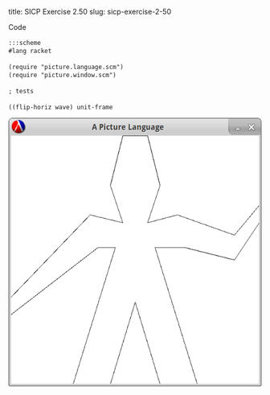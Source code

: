 title: SICP Exercise 2.50
slug: sicp-exercise-2-50

Code
```
:::scheme
#lang racket

(require "picture.language.scm")
(require "picture.window.scm")

; tests

((flip-horiz wave) unit-frame
```

![Image1](/images/solutions/2.50.image.png)
